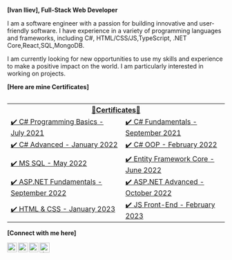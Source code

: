 **[Ivan Iliev], Full-Stack Web Developer**

I am a software engineer with a passion for building innovative and user-friendly software. I have experience in a variety of programming languages and frameworks, including C#, HTML/CSS/JS,TypeScript, .NET Core,React,SQL,MongoDB.

I am currently looking for new opportunities to use my skills and experience to make a positive impact on the world. I am particularly interested in working on projects.

**[Here are mine Certificates]**
<table style="float: left;">
    <tr>
         <th colspan="2"> <a href="https://softuni.bg/users/profile/certificates?username=dackel96"> 📜Certificates📜</th>
     </tr>
     <tr>
         <td> <a href="https://softuni.bg/certificates/details/112108/25397a08">✔️  C# Programming Basics - July 2021</a> </td>
         <td> <a href="https://softuni.bg/certificates/details/121749/5039beae">✔️  C# Fundamentals - September 2021</a> </td>
     </tr>
     <tr> 
         <td> <a href="https://softuni.bg/certificates/details/123699/5aacc7dc">✔️  C# Advanced - January 2022</a>  </td>
         <td> <a href="https://softuni.bg/certificates/details/131039/1d962d5d">✔️  C# OOP - February 2022</a> </td>
     </tr>
     <tr>
         <td><a href="https://softuni.bg/certificates/details/134866/35fb790a">✔️  MS SQL - May 2022</a>  </td>
         <td><a href="https://softuni.bg/certificates/details/141242/9d1555d5">✔️ Entity Framework Core - June 2022</a></td>
     </tr>
     <tr>
         <td> <a href="https://softuni.bg/certificates/details/146585/3a750a04">✔️ ASP.NET Fundamentals - September 2022</a></td>
         <td> <a href="https://softuni.bg/certificates/details/152320/488976b6">✔️ ASP.NET Advanced - October 2022</a></td>
     </tr>
  <tr>
         <td> <a href="https://softuni.bg/certificates/details/163136/0917538a">✔️ HTML & CSS - January 2023</a></td>
         <td> <a href="https://softuni.bg/certificates/details/170778/e5bfdcc1">✔️ JS Front-End - February 2023</a></td>
     </tr>
 </table> 

**[Connect with me here]**
             
[<img align="left" alt="dackel | LinkedIn" width="22px" src="https://upload.wikimedia.org/wikipedia/commons/thumb/c/ca/LinkedIn_logo_initials.png/640px-LinkedIn_logo_initials.png" />][linkedin]
[<img align="left" alt="dackel | Instagram" width="22px" src="https://assets.stickpng.com/images/580b57fcd9996e24bc43c521.png" />][instagram]
[<img align="left" alt="dackel | Facebook" width="22px" src="https://upload.wikimedia.org/wikipedia/commons/thumb/0/05/Facebook_Logo_%282019%29.png/1024px-Facebook_Logo_%282019%29.png" />][facebook]
[<img align="left" alt="dackel | Discord" width="23px" src="https://www.skittercomic.com/wp-content/uploads/2019/05/discord-logo-1024x1024.png" />][discord]

[linkedin]: https://linkedin.com/in/ivan-iliev-92a550237
[facebook]: https://www.facebook.com/dackel96/
[instagram]: https://www.instagram.com/d.a.c.k.e.l/
[discord]: https://discordapp.com/users/888728460552462367
